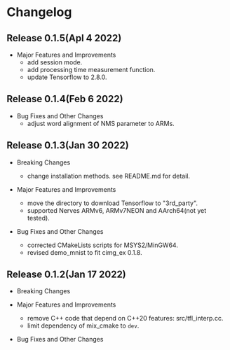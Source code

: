 # Changelog

## Release 0.1.5(Apl 4 2022)

  * Major Features and Improvements
    * add session mode.
    * add processing time measurement function.
    * update Tensorflow to 2.8.0.

## Release 0.1.4(Feb 6 2022)

  * Bug Fixes and Other Changes
    * adjust word alignment of NMS parameter to ARMs.

## Release 0.1.3(Jan 30 2022)

  * Breaking Changes
    * change installation methods. see README.md for detail.

  * Major Features and Improvements
    * move the directory to download Tensorflow to "3rd_party".
    * supported Nerves ARMv6, ARMv7NEON and AArch64(not yet tested).

  * Bug Fixes and Other Changes
    * corrected CMakeLists scripts for MSYS2/MinGW64. 
    * revised demo_mnist to fit cimg_ex 0.1.8.

## Release 0.1.2(Jan 17 2022)

  * Breaking Changes

  * Major Features and Improvements
    * remove C++ code that depend on C++20 features: src/tfl_interp.cc.
    * limit dependency of mix_cmake to `dev`.

  * Bug Fixes and Other Changes
